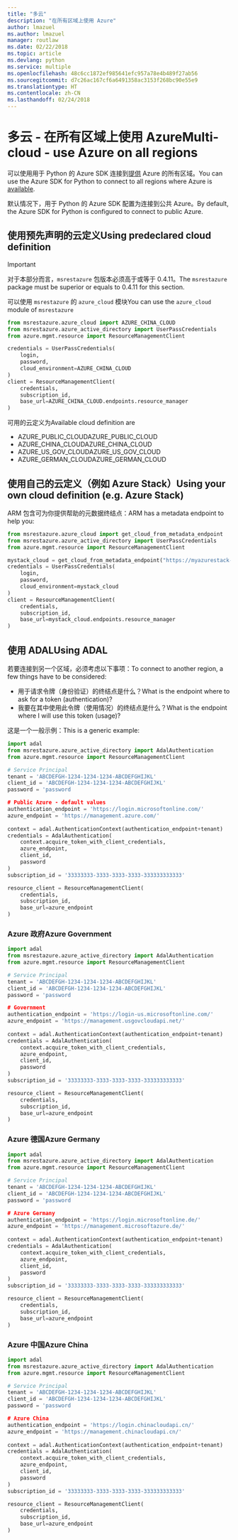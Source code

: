 ```yaml
---
title: "多云"
description: "在所有区域上使用 Azure"
author: lmazuel
ms.author: lmazuel
manager: routlaw
ms.date: 02/22/2018
ms.topic: article
ms.devlang: python
ms.service: multiple
ms.openlocfilehash: 48c6cc1872ef985641efc957a78e4b489f27ab56
ms.sourcegitcommit: d7c26ac167cf6a6491358ac3153f268bc90e55e9
ms.translationtype: HT
ms.contentlocale: zh-CN
ms.lasthandoff: 02/24/2018
---
```

# <a name="multi-cloud---use-azure-on-all-regions"></a><span data-ttu-id="97e9e-103">多云 - 在所有区域上使用 Azure</span><span class="sxs-lookup"><span data-stu-id="97e9e-103">Multi-cloud - use Azure on all regions</span></span>

<span data-ttu-id="97e9e-104">可以使用用于 Python 的 Azure SDK 连接到[提供](https://azure.microsoft.com/regions/services) Azure 的所有区域。</span><span class="sxs-lookup"><span data-stu-id="97e9e-104">You can use the Azure SDK for Python to connect to all regions where Azure is [available](https://azure.microsoft.com/regions/services).</span></span>

<span data-ttu-id="97e9e-105">默认情况下，用于 Python 的 Azure SDK 配置为连接到公共 Azure。</span><span class="sxs-lookup"><span data-stu-id="97e9e-105">By default, the Azure SDK for Python is configured to connect to public Azure.</span></span>

## <a name="using-predeclared-cloud-definition"></a><span data-ttu-id="97e9e-106">使用预先声明的云定义</span><span class="sxs-lookup"><span data-stu-id="97e9e-106">Using predeclared cloud definition</span></span>

> [!IMPORTANT]
> <span data-ttu-id="97e9e-107">对于本部分而言，`msrestazure` 包版本必须高于或等于 0.4.11。</span><span class="sxs-lookup"><span data-stu-id="97e9e-107">The `msrestazure` package must be superior or equals to 0.4.11 for this section.</span></span>

<span data-ttu-id="97e9e-108">可以使用 `msrestazure` 的 `azure_cloud` 模块</span><span class="sxs-lookup"><span data-stu-id="97e9e-108">You can use the `azure_cloud` module of `msrestazure`</span></span>

```python
from msrestazure.azure_cloud import AZURE_CHINA_CLOUD
from msrestazure.azure_active_directory import UserPassCredentials
from azure.mgmt.resource import ResourceManagementClient

credentials = UserPassCredentials(
    login,
    password,
    cloud_environment=AZURE_CHINA_CLOUD
)
client = ResourceManagementClient(
    credentials,
    subscription_id,
    base_url=AZURE_CHINA_CLOUD.endpoints.resource_manager
)
``` 
  
<span data-ttu-id="97e9e-109">可用的云定义为</span><span class="sxs-lookup"><span data-stu-id="97e9e-109">Available cloud definition are</span></span>
  - <span data-ttu-id="97e9e-110">AZURE_PUBLIC_CLOUD</span><span class="sxs-lookup"><span data-stu-id="97e9e-110">AZURE_PUBLIC_CLOUD</span></span>
  - <span data-ttu-id="97e9e-111">AZURE_CHINA_CLOUD</span><span class="sxs-lookup"><span data-stu-id="97e9e-111">AZURE_CHINA_CLOUD</span></span>
  - <span data-ttu-id="97e9e-112">AZURE_US_GOV_CLOUD</span><span class="sxs-lookup"><span data-stu-id="97e9e-112">AZURE_US_GOV_CLOUD</span></span>
  - <span data-ttu-id="97e9e-113">AZURE_GERMAN_CLOUD</span><span class="sxs-lookup"><span data-stu-id="97e9e-113">AZURE_GERMAN_CLOUD</span></span>

## <a name="using-your-own-cloud-definition-eg-azure-stack"></a><span data-ttu-id="97e9e-114">使用自己的云定义（例如 Azure Stack）</span><span class="sxs-lookup"><span data-stu-id="97e9e-114">Using your own cloud definition (e.g. Azure Stack)</span></span>
<span data-ttu-id="97e9e-115">ARM 包含可为你提供帮助的元数据终结点：</span><span class="sxs-lookup"><span data-stu-id="97e9e-115">ARM has a metadata endpoint to help you:</span></span>

```python
from msrestazure.azure_cloud import get_cloud_from_metadata_endpoint
from msrestazure.azure_active_directory import UserPassCredentials
from azure.mgmt.resource import ResourceManagementClient

mystack_cloud = get_cloud_from_metadata_endpoint("https://myazurestack-arm-endpoint.com")
credentials = UserPassCredentials(
    login,
    password,
    cloud_environment=mystack_cloud
)
client = ResourceManagementClient(
    credentials,
    subscription_id,
    base_url=mystack_cloud.endpoints.resource_manager
)
```
## <a name="using-adal"></a><span data-ttu-id="97e9e-116">使用 ADAL</span><span class="sxs-lookup"><span data-stu-id="97e9e-116">Using ADAL</span></span>

<span data-ttu-id="97e9e-117">若要连接到另一个区域，必须考虑以下事项：</span><span class="sxs-lookup"><span data-stu-id="97e9e-117">To connect to another region, a few things have to be considered:</span></span>

- <span data-ttu-id="97e9e-118">用于请求令牌（身份验证）的终结点是什么？</span><span class="sxs-lookup"><span data-stu-id="97e9e-118">What is the endpoint where to ask for a token (authentication)?</span></span>
- <span data-ttu-id="97e9e-119">我要在其中使用此令牌（使用情况）的终结点是什么？</span><span class="sxs-lookup"><span data-stu-id="97e9e-119">What is the endpoint where I will use this token (usage)?</span></span>

<span data-ttu-id="97e9e-120">这是一个一般示例：</span><span class="sxs-lookup"><span data-stu-id="97e9e-120">This is a generic example:</span></span>

```python
import adal
from msrestazure.azure_active_directory import AdalAuthentication
from azure.mgmt.resource import ResourceManagementClient

# Service Principal
tenant = 'ABCDEFGH-1234-1234-1234-ABCDEFGHIJKL'
client_id = 'ABCDEFGH-1234-1234-1234-ABCDEFGHIJKL'
password = 'password

# Public Azure - default values
authentication_endpoint = 'https://login.microsoftonline.com/'
azure_endpoint = 'https://management.azure.com/'
    
context = adal.AuthenticationContext(authentication_endpoint+tenant)
credentials = AdalAuthentication(
    context.acquire_token_with_client_credentials,
    azure_endpoint,
    client_id,
    password
)
subscription_id = '33333333-3333-3333-3333-333333333333'

resource_client = ResourceManagementClient(
    credentials,
    subscription_id,
    base_url=azure_endpoint
)
```

### <a name="azure-government"></a><span data-ttu-id="97e9e-121">Azure 政府</span><span class="sxs-lookup"><span data-stu-id="97e9e-121">Azure Government</span></span>
```python
import adal
from msrestazure.azure_active_directory import AdalAuthentication
from azure.mgmt.resource import ResourceManagementClient

# Service Principal
tenant = 'ABCDEFGH-1234-1234-1234-ABCDEFGHIJKL'
client_id = 'ABCDEFGH-1234-1234-1234-ABCDEFGHIJKL'
password = 'password

# Government
authentication_endpoint = 'https://login-us.microsoftonline.com/'
azure_endpoint = 'https://management.usgovcloudapi.net/'
    
context = adal.AuthenticationContext(authentication_endpoint+tenant)
credentials = AdalAuthentication(
    context.acquire_token_with_client_credentials,
    azure_endpoint,
    client_id,
    password
)
subscription_id = '33333333-3333-3333-3333-333333333333'

resource_client = ResourceManagementClient(
    credentials,
    subscription_id,
    base_url=azure_endpoint
)
```

### <a name="azure-germany"></a><span data-ttu-id="97e9e-122">Azure 德国</span><span class="sxs-lookup"><span data-stu-id="97e9e-122">Azure Germany</span></span>
```python
import adal
from msrestazure.azure_active_directory import AdalAuthentication
from azure.mgmt.resource import ResourceManagementClient

# Service Principal
tenant = 'ABCDEFGH-1234-1234-1234-ABCDEFGHIJKL'
client_id = 'ABCDEFGH-1234-1234-1234-ABCDEFGHIJKL'
password = 'password

# Azure Germany
authentication_endpoint = 'https://login.microsoftonline.de/'
azure_endpoint = 'https://management.microsoftazure.de/'
    
context = adal.AuthenticationContext(authentication_endpoint+tenant)
credentials = AdalAuthentication(
    context.acquire_token_with_client_credentials,
    azure_endpoint,
    client_id,
    password
)
subscription_id = '33333333-3333-3333-3333-333333333333'

resource_client = ResourceManagementClient(
    credentials,
    subscription_id,
    base_url=azure_endpoint
)
```

### <a name="azure-china"></a><span data-ttu-id="97e9e-123">Azure 中国</span><span class="sxs-lookup"><span data-stu-id="97e9e-123">Azure China</span></span>
```python
import adal
from msrestazure.azure_active_directory import AdalAuthentication
from azure.mgmt.resource import ResourceManagementClient

# Service Principal
tenant = 'ABCDEFGH-1234-1234-1234-ABCDEFGHIJKL'
client_id = 'ABCDEFGH-1234-1234-1234-ABCDEFGHIJKL'
password = 'password

# Azure China
authentication_endpoint = 'https://login.chinacloudapi.cn/'
azure_endpoint = 'https://management.chinacloudapi.cn/'
    
context = adal.AuthenticationContext(authentication_endpoint+tenant)
credentials = AdalAuthentication(
    context.acquire_token_with_client_credentials,
    azure_endpoint,
    client_id,
    password
)
subscription_id = '33333333-3333-3333-3333-333333333333'

resource_client = ResourceManagementClient(
    credentials,
    subscription_id,
    base_url=azure_endpoint
)
```